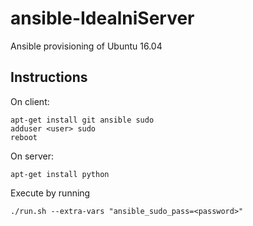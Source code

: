 # ansible-IdealniServer
Ansible provisioning of Ubuntu 16.04

## Instructions

On client:

```
apt-get install git ansible sudo
adduser <user> sudo
reboot
```

On server:

```
apt-get install python
```

Execute by running

```
./run.sh --extra-vars "ansible_sudo_pass=<password>"
```

